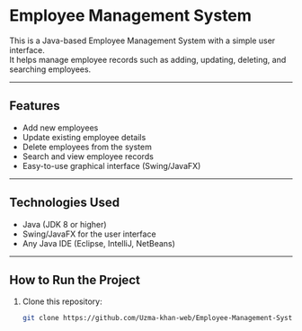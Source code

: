 # Employee Management System

This is a Java-based Employee Management System with a simple user interface.  
It helps manage employee records such as adding, updating, deleting, and searching employees.

---

## Features
- Add new employees  
- Update existing employee details  
- Delete employees from the system  
- Search and view employee records  
- Easy-to-use graphical interface (Swing/JavaFX)  

---

## Technologies Used
- Java (JDK 8 or higher)  
- Swing/JavaFX for the user interface  
- Any Java IDE (Eclipse, IntelliJ, NetBeans)  

---

## How to Run the Project
1. Clone this repository:
   ```bash
   git clone https://github.com/Uzma-khan-web/Employee-Management-System.git
